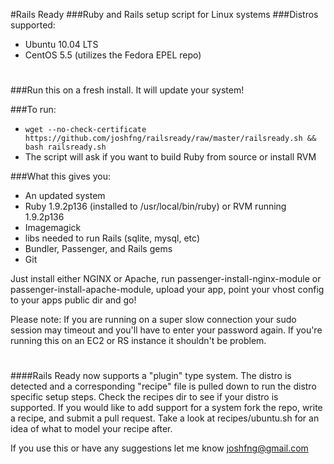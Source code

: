 #Rails Ready 
###Ruby and Rails setup script for Linux systems
###Distros supported:
 * Ubuntu 10.04 LTS
 * CentOS 5.5 (utilizes the Fedora EPEL repo)

# 
###Run this on a fresh install. It will update your system!

###To run:
  * `wget --no-check-certificate https://github.com/joshfng/railsready/raw/master/railsready.sh && bash railsready.sh`
  * The script will ask if you want to build Ruby from source or install RVM

###What this gives you:
  * An updated system
  * Ruby 1.9.2p136 (installed to /usr/local/bin/ruby) or RVM running 1.9.2p136
  * Imagemagick
  * libs needed to run Rails (sqlite, mysql, etc)
  * Bundler, Passenger, and Rails gems
  * Git

Just install either NGINX or Apache, run passenger-install-nginx-module or passenger-install-apache-module, upload your app, point your vhost config to your apps public dir and go!

Please note: If you are running on a super slow connection your sudo session may timeout and you'll have to enter your password again. If you're running this on an EC2 or RS instance it shouldn't be problem.

# 
####Rails Ready now supports a "plugin" type system. The distro is detected and a corresponding "recipe" file is pulled down to run the distro specific setup steps. Check the recipes dir to see if your distro is supported. If you would like to add support for a system fork the repo, write a recipe, and submit a pull request. Take a look at recipes/ubuntu.sh for an idea of what to model your recipe after.

If you use this or have any suggestions let me know joshfng@gmail.com
